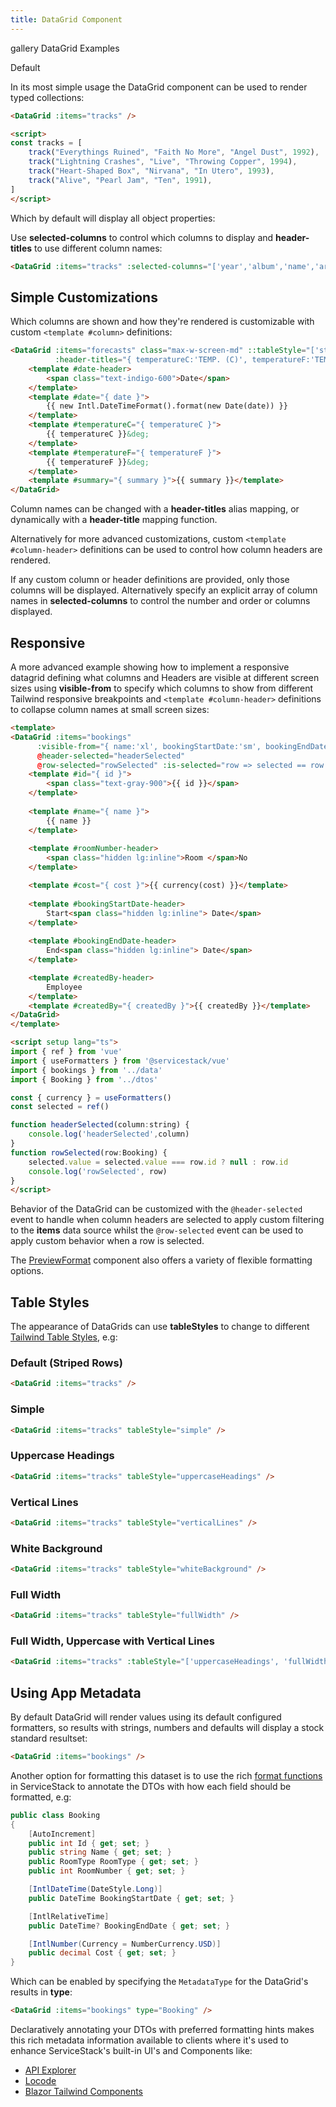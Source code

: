```yaml
---
title: DataGrid Component
---
```


<link rel="stylesheet" href="/css/tailwind-components.css">

<script setup>
import { Icon } from "@iconify/vue"
import ApiReference from "../../src/components/ApiReference.vue"
import Default from "../../src/gallery/datagrid/Default.vue"
import Custom from "../../src/gallery/datagrid/Custom.vue"
import Responsive from "../../src/gallery/datagrid/Responsive.vue"
import { tracks } from "../../src/gallery/data.ts"
import metadata from "../../src/gallery/metadata.json"
import bookings from "../../src/gallery/bookings.json"
import Formatters from '../../.vitepress/includes/vue/formatters.md'

import { useMetadata } from '@servicestack/vue'
const { setMetadata } = useMetadata()
setMetadata(metadata)
</script>

<Breadcrumbs class="not-prose mt-4" home-href="/vue/">
  <Breadcrumb href="/vue/gallery/">gallery</Breadcrumb>
  <Breadcrumb>DataGrid Examples</Breadcrumb>
</Breadcrumbs>

<ApiReference Component="DataGrid<Model>">Default</ApiReference>

In its most simple usage the DataGrid component can be used to render typed collections:

```html
<DataGrid :items="tracks" />

<script>
const tracks = [
    track("Everythings Ruined", "Faith No More", "Angel Dust", 1992),
    track("Lightning Crashes", "Live", "Throwing Copper", 1994),
    track("Heart-Shaped Box", "Nirvana", "In Utero", 1993),
    track("Alive", "Pearl Jam", "Ten", 1991),
]
</script>
```

Which by default will display all object properties:

<DataGrid :items="tracks" class="mb-4" />

Use **selected-columns** to control which columns to display and **header-titles** to use different column names:

```html
<DataGrid :items="tracks" :selected-columns="['year','album','name','artist']" :header-titles="{ name:'Track' }" />
```
<DataGrid :items="tracks" :selected-columns="['year','album','name','artist']" :header-titles="{ name:'Track' }" />

<h2 class="pt-8 mb-4 text-2xl font-semibold text-gray-900 dark:text-gray-100">
  Simple Customizations
</h2>

Which columns are shown and how they're rendered is customizable with custom `<template #column>` definitions:

```html
<DataGrid :items="forecasts" class="max-w-screen-md" ::tableStyle="['stripedRows','uppercaseHeadings']"
          :header-titles="{ temperatureC:'TEMP. (C)', temperatureF:'TEMP. (F)' }">
    <template #date-header>
        <span class="text-indigo-600">Date</span>
    </template>
    <template #date="{ date }">
        {{ new Intl.DateTimeFormat().format(new Date(date)) }}
    </template>
    <template #temperatureC="{ temperatureC }">
        {{ temperatureC }}&deg;
    </template>
    <template #temperatureF="{ temperatureF }">
        {{ temperatureF }}&deg;
    </template>
    <template #summary="{ summary }">{{ summary }}</template>
</DataGrid>

```

<Custom class="mb-4" />

Column names can be changed with a **header-titles** alias mapping, or dynamically with a **header-title** mapping function.

Alternatively for more advanced customizations, custom `<template #column-header>` definitions can be used 
to control how column headers are rendered.

If any custom column or header definitions are provided, only those columns will be displayed. 
Alternatively specify an explicit array of column names in **selected-columns**
to control the number and order or columns displayed.

<h2 class="pt-4 mb-4 text-2xl font-semibold text-gray-900 dark:text-gray-100">
    Responsive
</h2>

A more advanced example showing how to implement a responsive datagrid defining what columns and Headers
are visible at different screen sizes using **visible-from** to specify which columns to show 
from different Tailwind responsive breakpoints and `<template #column-header>` definitions to 
collapse column names at small screen sizes:

```html
<template>
<DataGrid :items="bookings" 
      :visible-from="{ name:'xl', bookingStartDate:'sm', bookingEndDate:'xl' }"
      @header-selected="headerSelected"
      @row-selected="rowSelected" :is-selected="row => selected == row.id">
    <template #id="{ id }">
        <span class="text-gray-900">{{ id }}</span>
    </template>
    
    <template #name="{ name }">
        {{ name }}
    </template>
    
    <template #roomNumber-header>
        <span class="hidden lg:inline">Room </span>No
    </template>

    <template #cost="{ cost }">{{ currency(cost) }}</template>
    
    <template #bookingStartDate-header>
        Start<span class="hidden lg:inline"> Date</span>
    </template>
    
    <template #bookingEndDate-header>
        End<span class="hidden lg:inline"> Date</span>
    </template>

    <template #createdBy-header>
        Employee
    </template>
    <template #createdBy="{ createdBy }">{{ createdBy }}</template>
</DataGrid>
</template>

<script setup lang="ts">
import { ref } from 'vue'
import { useFormatters } from '@servicestack/vue'
import { bookings } from '../data'
import { Booking } from '../dtos'

const { currency } = useFormatters()
const selected = ref()

function headerSelected(column:string) {
    console.log('headerSelected',column)
}
function rowSelected(row:Booking) {
    selected.value = selected.value === row.id ? null : row.id
    console.log('rowSelected', row)
}
</script>
```

<Responsive class="mb-4" />

Behavior of the DataGrid can be customized with the `@header-selected` event to handle when column headers are selected to 
apply custom filtering to the **items** data source whilst the `@row-selected` event can be used to apply custom behavior 
when a row is selected.

<Formatters />

The [PreviewFormat](/vue/gallery/formats) component also offers a variety of flexible formatting options.

<h2 id="table-styles" class="mt-8 mb-4 text-2xl font-semibold text-gray-900 dark:text-gray-100">
    Table Styles
</h2>

The appearance of DataGrids can use **tableStyles** to change to different
[Tailwind Table Styles](https://tailwindui.com/components/application-ui/lists/tables), e.g:

<h3 class="my-4 text-lg font-semibold">Default (Striped Rows)</h3>

```html
<DataGrid :items="tracks" />
```

<DataGrid :items="tracks" />

<h3 class="my-4 text-lg font-semibold">Simple</h3>

```html
<DataGrid :items="tracks" tableStyle="simple" />
```

<DataGrid :items="tracks" tableStyle="simple" />

<h3 class="my-4 text-lg font-semibold">Uppercase Headings</h3>

```html
<DataGrid :items="tracks" tableStyle="uppercaseHeadings" />
```

<DataGrid :items="tracks" tableStyle="uppercaseHeadings" />

<h3 class="my-4 text-lg font-semibold">Vertical Lines</h3>

```html
<DataGrid :items="tracks" tableStyle="verticalLines" />
```

<DataGrid :items="tracks" tableStyle="verticalLines" />

<h3 class="my-4 text-lg font-semibold">White Background</h3>

```html
<DataGrid :items="tracks" tableStyle="whiteBackground" />
```

<DataGrid :items="tracks" tableStyle="whiteBackground" />

<h3 class="my-4 text-lg font-semibold">Full Width</h3>

```html
<DataGrid :items="tracks" tableStyle="fullWidth" />
```

<DataGrid :items="tracks" tableStyle="fullWidth" />

<h3 class="my-4 text-lg font-semibold">Full Width, Uppercase with Vertical Lines</h3>

```html
<DataGrid :items="tracks" :tableStyle="['uppercaseHeadings', 'fullWidth', 'verticalLines']" />
```

<DataGrid :items="tracks" :tableStyle="['uppercaseHeadings', 'fullWidth', 'verticalLines']" />



<h2 id="app-metadata" class="mt-8 mb-4 text-2xl font-semibold text-gray-900 dark:text-gray-100">
    Using App Metadata
</h2>

By default DataGrid will render values using its default configured formatters, so results with strings, numbers and defaults
will display a stock standard resultset:

```html
<DataGrid :items="bookings" />
```
<DataGrid :items="bookings" class="mb-4" />

Another option for formatting this dataset is to use the rich [format functions](/locode/formatters) in ServiceStack
to annotate the DTOs with how each field should be formatted, e.g:

```csharp
public class Booking
{
    [AutoIncrement]
    public int Id { get; set; }
    public string Name { get; set; }
    public RoomType RoomType { get; set; }
    public int RoomNumber { get; set; }

    [IntlDateTime(DateStyle.Long)]
    public DateTime BookingStartDate { get; set; }

    [IntlRelativeTime]
    public DateTime? BookingEndDate { get; set; }

    [IntlNumber(Currency = NumberCurrency.USD)]
    public decimal Cost { get; set; }
}
```

Which can be enabled by specifying the `MetadataType` for the DataGrid's results in **type**:

```html
<DataGrid :items="bookings" type="Booking" />
```

<DataGrid :items="bookings" type="Booking" class="mb-4" />

Declaratively annotating your DTOs with preferred formatting hints makes this rich metadata information available to clients where
it's used to enhance ServiceStack's built-in UI's and Components like:

 - [API Explorer](/api-explorer)
 - [Locode](/locode/)
 - [Blazor Tailwind Components](/templates-blazor-components)

